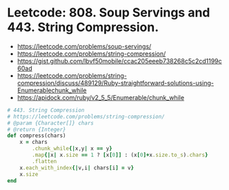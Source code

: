 # Leetcode: 808. Soup Servings and 443. String Compression.

- https://leetcode.com/problems/soup-servings/
- https://leetcode.com/problems/string-compression/
- https://gist.github.com/lbvf50mobile/ccac205eeeb738268c5c2cd1199c60ad
- https://leetcode.com/problems/string-compression/discuss/489129/Ruby-straightforward-solutions-using-Enumerablechunk_while
- https://apidock.com/ruby/v2_5_5/Enumerable/chunk_while


```Ruby
# 443. String Compression
# https://leetcode.com/problems/string-compression/
# @param {Character[]} chars
# @return {Integer}
def compress(chars)
    x = chars
        .chunk_while{|x,y| x == y}
        .map{|x| x.size == 1 ? [x[0]] : (x[0]+x.size.to_s).chars}
        .flatten
    x.each_with_index{|v,i| chars[i] = v}
    x.size
end
```